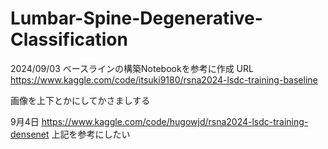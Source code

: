 # Lumbar-Spine-Degenerative-Classification

2024/09/03 
ベースラインの構築Notebookを参考に作成
URL
https://www.kaggle.com/code/itsuki9180/rsna2024-lsdc-training-baseline

画像を上下とかにしてかさましする

9月4日
https://www.kaggle.com/code/hugowjd/rsna2024-lsdc-training-densenet
上記を参考にしたい
